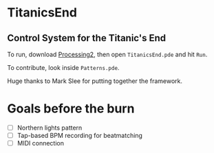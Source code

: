 TitanicsEnd
===========

## Control System for the Titanic's End

To run, download [Processing2](https://processing.org/download/?processing), then open `TitanicsEnd.pde` and hit `Run`.

To contribute, look inside `Patterns.pde`.

Huge thanks to Mark Slee for putting together the framework.

# Goals before the burn
- [ ] Northern lights pattern
- [ ] Tap-based BPM recording for beatmatching
- [ ] MIDI connection
